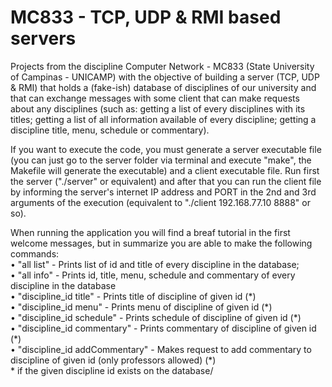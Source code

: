 # MC833 - TCP, UDP & RMI based servers

Projects from the discipline Computer Network - MC833 (State University of Campinas - UNICAMP) with the objective of building a server (TCP, UDP & RMI) that holds a (fake-ish) database of disciplines of our university and that can exchange messages with some client that can make requests about any disciplines (such as: getting a list of every disciplines with its titles; getting a list of all information available of every discipline; getting a discipline title, menu, schedule or commentary).

If you want to execute the code, you must generate a server executable file (you can just go to the server folder via terminal and execute "make", the Makefile will generate the executable) and a client executable file. Run first the server ("./server" or equivalent) and after that you can run the client file by informing the server's internet IP address and PORT in the 2nd and 3rd arguments of the execution (equivalent to "./client 192.168.77.10 8888" or so).

When running the application you will find a breaf tutorial in the first welcome messages, but in summarize you are able to make the following commands:\
• "all list" - Prints list of id and title of every discipline in the database;\
• "all info" - Prints id, title, menu, schedule and commentary of every discipline in the database\
• "discipline_id title" - Prints title of discipline of given id (\*)\
• "discipline_id menu" - Prints menu of discipline of given id (\*)\
• "discipline_id schedule" - Prints schedule of discipline of given id (\*)\
• "discipline_id commentary" - Prints commentary of discipline of given id (\*)\
• "discipline_id addCommentary" - Makes request to add commentary to discipline of given id (only professors allowed) (\*)\
\* if the given discipline id exists on the database/
